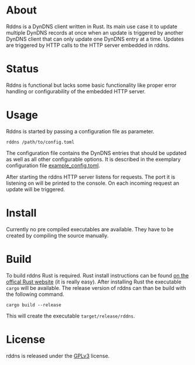 # About
Rddns is a DynDNS client written in Rust.
Its main use case it to update multiple DynDNS records at once when an update is triggered by another DynDNS client that
can only update one DynDNS entry at a time.
Updates are triggered by HTTP calls to the HTTP server embedded in rddns.

# Status
Rddns is functional but lacks some basic functionality like proper error handling or configurability of the embedded
HTTP server.

# Usage
Rddns is started by passing a configuration file as parameter.

    rddns /path/to/config.toml

The configuration file contains the DynDNS entries that should be updated as well as all other configurable options.
It is described in the exemplary configuration file [example_config.toml](example_config.toml).

After starting the rddns HTTP server listens for requests.
The port it is listening on will be printed to the console.
On each incoming request an update will be triggered.

# Install
Currently no pre compiled executables are available.
They have to be created by compiling the source manually.

# Build
To build rddns Rust is required.
Rust install instructions can be found [on the offical Rust website](https://www.rust-lang.org/install.html) (it is
really easy).
After installing Rust the executable `cargo` will be available.
The release version of rddns can than be build with the following command.

    cargo build --release

This will create the executable `target/release/rddns`.

# License
rddns is released under the [GPLv3](LICENSE.md) license.